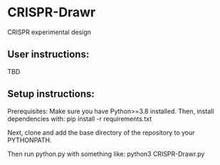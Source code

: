 # CRISPR-Drawr
CRISPR experimental design

## User instructions:
TBD

## Setup instructions:

Prerequisites: Make sure you have Python>=3.8 installed. Then, install dependencies with:
pip install -r requirements.txt

Next, clone and add the base directory of the repository to your PYTHONPATH.

Then run python.py with something like:
python3 CRISPR-Drawr.py
